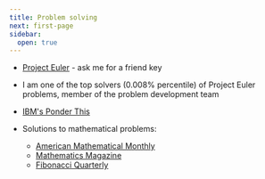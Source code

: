 ```yaml
---
title: Problem solving
next: first-page
sidebar:
  open: true
---
```





- [Project Euler](https://projecteuler.net/progress=reinermartin) - ask me for a friend key

- I am one of the top solvers (0.008% percentile) of Project Euler problems, member of the problem development team


- [IBM's Ponder This](http://www.research.ibm.com/haifa/ponderthis/index.shtml)



- Solutions to mathematical problems:
  - [American Mathematical Monthly](amm)
  - [Mathematics Magazine](math-mag)
  - [Fibonacci Quarterly](fibonacci)
